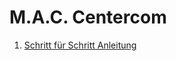 # M.A.C. Centercom

  1. [Schritt für Schritt Anleitung](/mac-centercom/schritt-fuer-schritt-anleitung.md)
